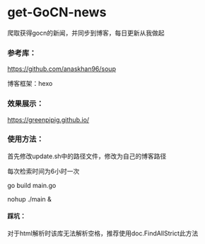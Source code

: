 # get-GoCN-news
爬取获得gocn的新闻，并同步到博客，每日更新从我做起

### 参考库：

https://github.com/anaskhan96/soup

博客框架：hexo

### 效果展示：

https://greenpipig.github.io/

### 使用方法：

首先修改update.sh中的路径文件，修改为自己的博客路径

每次检索时间为6小时一次

go build main.go

nohup ./main &

#### 踩坑：

对于html解析时该库无法解析空格，推荐使用doc.FindAllStrict此方法
